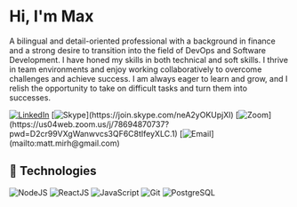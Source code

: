 # Hi, I'm Max

A bilingual and detail-oriented professional with a background in finance and a strong desire to transition into the field of DevOps and Software Development. I have honed my skills in both technical and soft skills. I thrive in team environments and enjoy working collaboratively to overcome challenges and achieve success. I am always eager to learn and grow, and I relish the opportunity to take on difficult tasks and turn them into successes.

[![LinkedIn](https://img.shields.io/badge/linkedin-%230077B5.svg?&style=for-the-badge&logo=linkedin&logoColor=white)](https://www.linkedin.com/in/max-hessari/) 
[![Skype](https://img.shields.io/badge/skype-%2312100E.svg?&style=for-the-badge&logo=skype&logoColor=white")](https://join.skype.com/neA2yOKUpjXl) 
[![Zoom](https://img.shields.io/badge/Zoom-2D8CFF?style=for-the-badge&logo=zoom&logoColor=white")](https://us04web.zoom.us/j/78694870737?pwd=D2cr99VXgWanwvcs3QF6C8tIfeyXLC.1) 
[![Email](https://img.shields.io/badge/Gmail-D14836?style=for-the-badge&logo=gmail&logoColor=white")](mailto:matt.mirh@gmail.com)

## :wrench: Technologies

![NodeJS](https://img.icons8.com/color/30/nodejs.png)
![ReactJS](https://img.icons8.com/color/30/react-native.png)
![JavaScript](https://img.icons8.com/color/30/javascript.png)
![Git](https://img.icons8.com/color/30/git.png)
![PostgreSQL](https://img.icons8.com/color/30/postgreesql.png)

</details>
